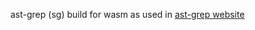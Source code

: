 ast-grep (sg) build for wasm as used in [ast-grep website](https://github.com/ast-grep/ast-grep.github.io)
